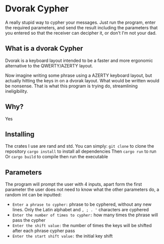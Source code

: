# Dvorak Cypher

A really stupid way to cypher your messages.
Just run the program, enter the required parameters, and send the result including the parameters that you entered so that the receiver can decipher it, or don't I'm not your dad.

## What is a dvorak Cypher

Dvorak is a keyboard layout intended to be a faster and more ergonomic alternative to the QWERTY/AZERTY layout.

Now imagine writing some phrase using a AZERTY keyboard layout, but actually hitting the keys in on a dvorak layout. What would be written would be nonsense. That is what this program is trying do, streamlining ineligibility.

## Why?

Yes

## Installing

The crates I use are rand and std.
You can simply:
`git clone` to clone the repository
`cargo install` to install all dependencies
Then `cargo run` to run
Or `cargo build` to compile then run the executable

## Parameters

The program will prompt the user with 4 inputs, apart form the first parameter the user does not need to know what the other parameters do, a random int can be inputted:

- `Enter a phrase to cypher:` phrase to be cyphered, without any new lines. Only the Latin alphabet and `, ; . '` characters are cyphered
- `Enter the number of times to cypher:` how many times the phrase will pass the cypher
- `Enter the shift value:` the number of times the keys will be shifted after each phrase cypher pass
- `Enter the start shift value:` the initial key shift
